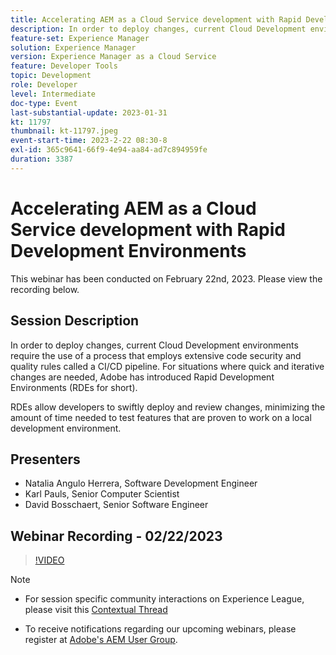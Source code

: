 ```yaml
---
title: Accelerating AEM as a Cloud Service development with Rapid Development Environments
description: In order to deploy changes, current Cloud Development environments require the use of a process that employs extensive code security and quality rules called a CI/CD pipeline. For situations where quick and iterative changes are needed, Adobe has introduced Rapid Development Environments (RDEs for short).RDEs allow developers to swiftly deploy and review changes, minimizing the amount of time needed to test features that are proven to work on a local development environment.
feature-set: Experience Manager
solution: Experience Manager
version: Experience Manager as a Cloud Service
feature: Developer Tools
topic: Development
role: Developer
level: Intermediate
doc-type: Event
last-substantial-update: 2023-01-31
kt: 11797
thumbnail: kt-11797.jpeg
event-start-time: 2023-2-22 08:30-8
exl-id: 365c9641-66f9-4e94-aa84-ad7c894959fe
duration: 3387
---
```

# Accelerating AEM as a Cloud Service development with Rapid Development Environments

This webinar has been conducted on February 22nd, 2023. Please view the recording below.

## Session Description

In order to deploy changes, current Cloud Development environments require the use of a process that employs extensive code security and quality rules called a CI/CD pipeline. For situations where quick and iterative changes are needed, Adobe has introduced Rapid Development Environments (RDEs for short).

RDEs allow developers to swiftly deploy and review changes, minimizing the amount of time needed to test features that are proven to work on a local development environment.

## Presenters

* Natalia Angulo Herrera, Software Development Engineer
* Karl Pauls, Senior Computer Scientist
* David Bosschaert, Senior Software Engineer

## Webinar Recording - 02/22/2023

>[!VIDEO](https://video.tv.adobe.com/v/3415876)

>[!NOTE]
>
>* For session specific community interactions on Experience League, please visit this [Contextual Thread](http://bit.ly/3x1Cl8x)
>
>* To receive notifications regarding our upcoming webinars, please register at [Adobe's AEM User Group](https://aem-augs.adobe.com/).
